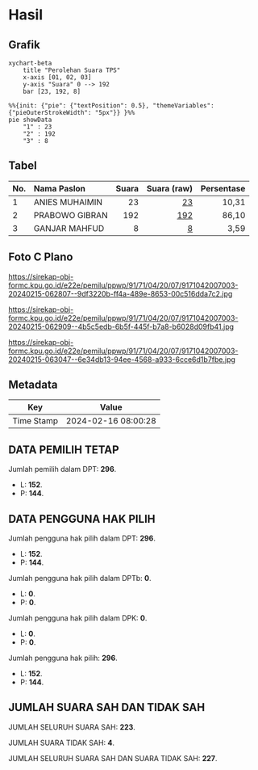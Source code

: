 # Hasil

## Grafik

```mermaid
xychart-beta
    title "Perolehan Suara TPS"
    x-axis [01, 02, 03]
    y-axis "Suara" 0 --> 192
    bar [23, 192, 8]
```

```mermaid
%%{init: {"pie": {"textPosition": 0.5}, "themeVariables": {"pieOuterStrokeWidth": "5px"}} }%%
pie showData
    "1" : 23
    "2" : 192
    "3" : 8
```

## Tabel

| No. | Nama Paslon    | Suara | Suara (raw) | Persentase |
|:--- |:-------------- | -----:| -----------:| ----------:|
| 1   | ANIES MUHAIMIN | 23    | [23][p-1]   | 10,31      |
| 2   | PRABOWO GIBRAN | 192   | [192][p-2]  | 86,10      |
| 3   | GANJAR MAHFUD  | 8     | [8][p-3]    | 3,59       |


[p-1]: https://github.com/gigit-pemilu/pemilu-2024-91-papua/blob/main/pilpres/hitung-suara/sub/91-papua/sub/71-kota-jayapura/sub/04-muara-tami/sub/2007-koya-tengah/sub/003-tps/sub/paslon-1.txt
[p-2]: https://github.com/gigit-pemilu/pemilu-2024-91-papua/blob/main/pilpres/hitung-suara/sub/91-papua/sub/71-kota-jayapura/sub/04-muara-tami/sub/2007-koya-tengah/sub/003-tps/sub/paslon-2.txt
[p-3]: https://github.com/gigit-pemilu/pemilu-2024-91-papua/blob/main/pilpres/hitung-suara/sub/91-papua/sub/71-kota-jayapura/sub/04-muara-tami/sub/2007-koya-tengah/sub/003-tps/sub/paslon-3.txt

## Foto C Plano

https://sirekap-obj-formc.kpu.go.id/e22e/pemilu/ppwp/91/71/04/20/07/9171042007003-20240215-062807--9df3220b-ff4a-489e-8653-00c516dda7c2.jpg

https://sirekap-obj-formc.kpu.go.id/e22e/pemilu/ppwp/91/71/04/20/07/9171042007003-20240215-062909--4b5c5edb-6b5f-445f-b7a8-b6028d09fb41.jpg

https://sirekap-obj-formc.kpu.go.id/e22e/pemilu/ppwp/91/71/04/20/07/9171042007003-20240215-063047--6e34db13-94ee-4568-a933-6cce6d1b7fbe.jpg


## Metadata

| Key        | Value               |
| ---------- | ------------------- |
| Time Stamp | 2024-02-16 08:00:28 |


## DATA PEMILIH TETAP

Jumlah pemilih dalam DPT: **296**.
 * L: **152**.
 * P: **144**.

## DATA PENGGUNA HAK PILIH

Jumlah pengguna hak pilih dalam DPT: **296**.
 * L: **152**.
 * P: **144**.

Jumlah pengguna hak pilih dalam DPTb: **0**.
 * L: **0**.
 * P: **0**.

Jumlah pengguna hak pilih dalam DPK: **0**.
 * L: **0**.
 * P: **0**.

Jumlah pengguna hak pilih: **296**.
 * L: **152**.
 * P: **144**.

## JUMLAH SUARA SAH DAN TIDAK SAH

JUMLAH SELURUH SUARA SAH: **223**.

JUMLAH SUARA TIDAK SAH: **4**.

JUMLAH SELURUH SUARA SAH DAN SUARA TIDAK SAH: **227**.


